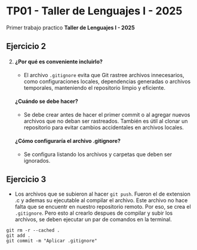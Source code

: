 # TP01 - Taller de Lenguajes I - 2025

Primer trabajo practico **Taller de Lenguajes I - 2025**

## Ejercicio 2

2. 
    #### ¿Por qué es conveniente incluirlo?
    - El archivo `.gitignore` evita que Git rastree archivos innecesarios, como configuraciones locales, dependencias generadas o archivos temporales, manteniendo el repositorio limpio y eficiente.
    #### ¿Cuándo se debe hacer?
    - Se debe crear antes de hacer el primer commit o al agregar nuevos archivos que no deban ser rastreados. También es útil al clonar un repositorio para evitar cambios accidentales en archivos locales.
    #### ¿Cómo configuraría el archivo .gitignore?
    - Se configura listando los archivos y carpetas que deben ser ignorados.

## Ejercicio 3

- Los archivos que se subieron al hacer ```git push```. Fueron el de extension .c y ademas su ejecutable al compilar el archivo. Este archivo no hace falta que se encuentr en nuestro repositorio remoto. Por eso, se crea el ```.gitignore```. Pero esto al crearlo despues de compilar y subir los archivos, se deben ejecutar un par de comandos en la terminal.
```
git rm -r --cached .
git add .
git commit -m "Aplicar .gitignore"

``` 